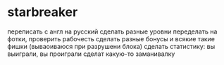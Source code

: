 # starbreaker
переписать с англ на русский
сделать разные уровни
переделать на фотки, проверить рабочесть
сделать разные бонусы и всякие такие фишки (вываоиваюся при разрушени блока)
сделать статистику: вы выиграли, вы проиграли
сделат какую-то заманивалку

